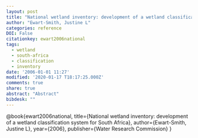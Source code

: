```yaml
---
layout: post
title: "National wetland inventory: development of a wetland classification system for South Africa"
author: "Ewart-Smith, Justine L"
categories: reference
DOI: False
citationkey: ewart2006national
tags:
  - wetland
  - south-africa
  - classification
  - inventory
date: '2006-01-01 11:27'
modified: '2020-01-17 T18:17:25.000Z'
comments: true
share: true
abstract: "Abstract"
bibdesk: ""
---
```

@book{ewart2006national,
  title={National wetland inventory: development of a wetland classification system for South Africa},
  author={Ewart-Smith, Justine L},
  year={2006},
  publisher={Water Research Commission}
}
